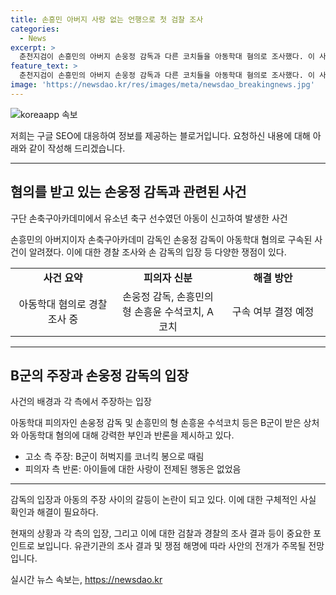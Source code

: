 ```yaml
---
title: 손흥민 아버지 사랑 없는 언행으로 첫 검찰 조사
categories:
  - News
excerpt: >
  춘천지검이 손흥민의 아버지 손웅정 감독과 다른 코치들을 아동학대 혐의로 조사했다. 이 사건은 유소년 축구 선수인 B군이 손 훈련 감독 등으로부터 학대를 받았다는 고소로 시작됐다. B군은 상처를 입었고 운동 중에 욕설을 들었다고 주장했으며, 사건은 검찰에 송치됐다. 손 감독은 이에 대해 사랑이 전제된 행동이었다며 반박했다.
feature_text: >
  춘천지검이 손흥민의 아버지 손웅정 감독과 다른 코치들을 아동학대 혐의로 조사했다. 이 사건은 유소년 축구 선수인 B군이 손 훈련 감독 등으로부터 학대를 받았다는 고소로 시작됐다. B군은 상처를 입었고 운동 중에 욕설을 들었다고 주장했으며, 사건은 검찰에 송치됐다. 손 감독은 이에 대해 사랑이 전제된 행동이었다며 반박했다.
image: 'https://newsdao.kr/res/images/meta/newsdao_breakingnews.jpg'
---
```


<p><img src="https://newsdao.kr/res/images/meta/newsdao_breakingnews.jpg" alt="koreaapp 속보" /></p>

<p>저희는 구글 SEO에 대응하여 정보를 제공하는 블로거입니다. 요청하신 내용에 대해 아래와 같이 작성해 드리겠습니다.</p>

<hr />

<h2 data-ke-size="size26">혐의를 받고 있는 손웅정 감독과 관련된 사건</h2>

<p>구단 손축구아카데미에서 유소년 축구 선수였던 아동이 신고하여 발생한 사건</p>

<p data-ke-size="size16">손흥민의 아버지이자 손축구아카데미 감독인 손웅정 감독이 아동학대 혐의로 구속된 사건이 알려졌다. 이에 대한 경찰 조사와 손 감독의 입장 등 다양한 쟁점이 있다.</p>

<table>
  <tbody>
    <tr>
      <td style="text-align: center; width: 152px; height: 17px;"><b>사건 요약</b></td>
      <td style="text-align: center; width: 152px; height: 17px;"><b>피의자 신분</b></td>
      <td style="text-align: center; width: 152px; height: 17px;"><b>해결 방안</b></td>
    </tr>
    <tr>
      <td style="text-align: center; height: 17px;">아동학대 혐의로 경찰 조사 중</td>
      <td style="text-align: center; height: 17px;">손웅정 감독, 손흥민의 형 손흥윤 수석코치, A 코치</td>
      <td style="text-align: center; height: 17px;">구속 여부 결정 예정</td>
    </tr>
  </tbody>
</table>

<hr />

<h2 data-ke-size="size26">B군의 주장과 손웅정 감독의 입장</h2>

<p>사건의 배경과 각 측에서 주장하는 입장</p>

<p data-ke-size="size16">아동학대 피의자인 손웅정 감독 및 손흥민의 형 손흥윤 수석코치 등은 B군이 받은 상처와 아동학대 혐의에 대해 강력한 부인과 반론을 제시하고 있다.</p>

<ul>
  <li>고소 측 주장: B군이 허벅지를 코너킥 봉으로 때림</li>
  <li>피의자 측 반론: 아이들에 대한 사랑이 전제된 행동은 없었음</li>
</ul>

<hr />

<p data-ke-size="size16">감독의 입장과 아동의 주장 사이의 갈등이 논란이 되고 있다. 이에 대한 구체적인 사실 확인과 해결이 필요하다.</p>

<p>현재의 상황과 각 측의 입장, 그리고 이에 대한 검찰과 경찰의 조사 결과 등이 중요한 포인트로 보입니다. 유관기관의 조사 결과 및 쟁점 해명에 따라 사안의 전개가 주목될 전망입니다.</p>
실시간 뉴스 속보는, <a href="https://newsdao.kr" rel="dofollow">https://newsdao.kr</a>


